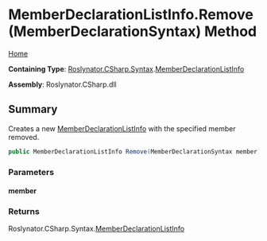 # MemberDeclarationListInfo\.Remove\(MemberDeclarationSyntax\) Method

[Home](../../../../../README.md)

**Containing Type**: [Roslynator.CSharp.Syntax](../../README.md)\.[MemberDeclarationListInfo](../README.md)

**Assembly**: Roslynator\.CSharp\.dll

## Summary

Creates a new [MemberDeclarationListInfo](../README.md) with the specified member removed\.

```csharp
public MemberDeclarationListInfo Remove(MemberDeclarationSyntax member)
```

### Parameters

#### member





### Returns

Roslynator\.CSharp\.Syntax\.[MemberDeclarationListInfo](../README.md)

